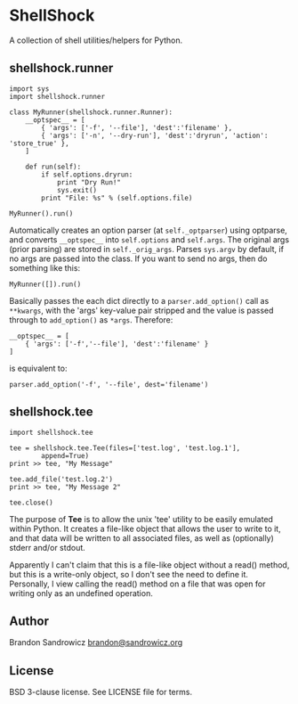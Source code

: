 ShellShock
==========

A collection of shell utilities/helpers for Python.

shellshock.runner
-----------------

    import sys
    import shellshock.runner

    class MyRunner(shellshock.runner.Runner):
        __optspec__ = [
            { 'args': ['-f', '--file'], 'dest':'filename' },
            { 'args': ['-n', '--dry-run'], 'dest':'dryrun', 'action': 'store_true' },
        ]

        def run(self):
            if self.options.dryrun:
                print "Dry Run!"
                sys.exit()
            print "File: %s" % (self.options.file)

    MyRunner().run()

Automatically creates an option parser (at `self._optparser`) using optparse,
and converts `__optspec__` into `self.options` and `self.args`. The original
args (prior parsing) are stored in `self._orig_args`. Parses `sys.argv` by
default, if no args are passed into the class. If you want to send no args,
then do something like this:

    MyRunner([]).run()

Basically passes the each dict directly to a `parser.add_option()` call as
`**kwargs`, with the 'args' key-value pair stripped and the value is passed
through to `add_option()` as `*args`. Therefore:

    __optspec__ = [
        { 'args': ['-f','--file'], 'dest':'filename' }
    ]

is equivalent to:

    parser.add_option('-f', '--file', dest='filename')

shellshock.tee
--------------

    import shellshock.tee

    tee = shellshock.tee.Tee(files=['test.log', 'test.log.1'],
            append=True)
    print >> tee, "My Message"

    tee.add_file('test.log.2')
    print >> tee, "My Message 2"

    tee.close()

The purpose of **Tee** is to allow the unix 'tee' utility to be
easily emulated within Python. It creates a file-like object that
allows the user to write to it, and that data will be written to
all associated files, as well as (optionally) stderr and/or
stdout.

Apparently I can't claim that this is a file-like object without a
read() method, but this is a write-only object, so I don't see the
need to define it. Personally, I view calling the read() method on a
file that was open for writing only as an undefined operation.

Author
------

Brandon Sandrowicz <brandon@sandrowicz.org>

License
-------

BSD 3-clause license. See LICENSE file for terms.
